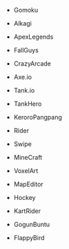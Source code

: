 - Gomoku

- Alkagi
- ApexLegends
- FallGuys
- CrazyArcade
- Axe.io
- Tank.io
- TankHero
- KeroroPangpang
- Rider
- Swipe
- MineCraft
- VoxelArt
- MapEditor
- Hockey
- KartRider
- GogunBuntu
- FlappyBird